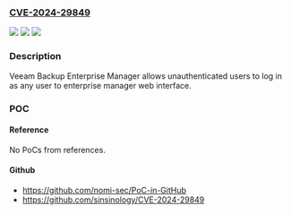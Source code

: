 ### [CVE-2024-29849](https://cve.mitre.org/cgi-bin/cvename.cgi?name=CVE-2024-29849)
![](https://img.shields.io/static/v1?label=Product&message=Backup%20%26%20Replication&color=blue)
![](https://img.shields.io/static/v1?label=Version&message=12.1.2.172%3C%2012.1.2.172%20&color=brighgreen)
![](https://img.shields.io/static/v1?label=Vulnerability&message=n%2Fa&color=brighgreen)

### Description

Veeam Backup Enterprise Manager allows unauthenticated users to log in as any user to enterprise manager web interface.

### POC

#### Reference
No PoCs from references.

#### Github
- https://github.com/nomi-sec/PoC-in-GitHub
- https://github.com/sinsinology/CVE-2024-29849

